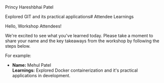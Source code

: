 Princy Hareshbhai Patel<br>

Explored GIT and its practical applications# Attendee Learnings

Hello, Workshop Attendees!

We're excited to see what you've learned today. Please take a moment to share your name and the key takeaways from the workshop by following the steps below.

For example:
   
   - **Name:** Mehul Patel <br>
     **Learnings:** Explored Docker containerization and it's practical applications in development.
